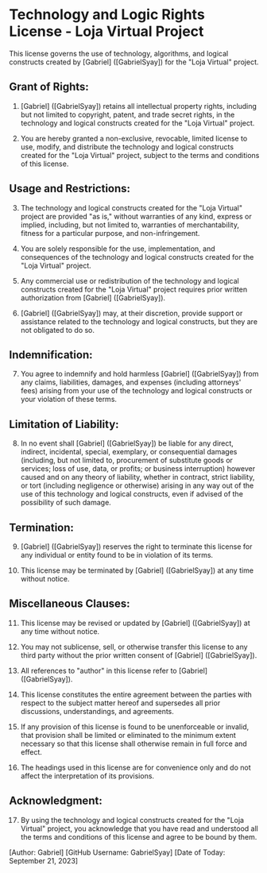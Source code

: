 # Technology and Logic Rights License - Loja Virtual Project

This license governs the use of technology, algorithms, and logical constructs created by [Gabriel] ([GabrielSyay]) for the "Loja Virtual" project.

## Grant of Rights:

1. [Gabriel] ([GabrielSyay]) retains all intellectual property rights, including but not limited to copyright, patent, and trade secret rights, in the technology and logical constructs created for the "Loja Virtual" project.

2. You are hereby granted a non-exclusive, revocable, limited license to use, modify, and distribute the technology and logical constructs created for the "Loja Virtual" project, subject to the terms and conditions of this license.

## Usage and Restrictions:

3. The technology and logical constructs created for the "Loja Virtual" project are provided "as is," without warranties of any kind, express or implied, including, but not limited to, warranties of merchantability, fitness for a particular purpose, and non-infringement.

4. You are solely responsible for the use, implementation, and consequences of the technology and logical constructs created for the "Loja Virtual" project.

5. Any commercial use or redistribution of the technology and logical constructs created for the "Loja Virtual" project requires prior written authorization from [Gabriel] ([GabrielSyay]).

6. [Gabriel] ([GabrielSyay]) may, at their discretion, provide support or assistance related to the technology and logical constructs, but they are not obligated to do so.

## Indemnification:

7. You agree to indemnify and hold harmless [Gabriel] ([GabrielSyay]) from any claims, liabilities, damages, and expenses (including attorneys' fees) arising from your use of the technology and logical constructs or your violation of these terms.

## Limitation of Liability:

8. In no event shall [Gabriel] ([GabrielSyay]) be liable for any direct, indirect, incidental, special, exemplary, or consequential damages (including, but not limited to, procurement of substitute goods or services; loss of use, data, or profits; or business interruption) however caused and on any theory of liability, whether in contract, strict liability, or tort (including negligence or otherwise) arising in any way out of the use of this technology and logical constructs, even if advised of the possibility of such damage.

## Termination:

9. [Gabriel] ([GabrielSyay]) reserves the right to terminate this license for any individual or entity found to be in violation of its terms.

10. This license may be terminated by [Gabriel] ([GabrielSyay]) at any time without notice.

## Miscellaneous Clauses:

11. This license may be revised or updated by [Gabriel] ([GabrielSyay]) at any time without notice.

12. You may not sublicense, sell, or otherwise transfer this license to any third party without the prior written consent of [Gabriel] ([GabrielSyay]).

13. All references to "author" in this license refer to [Gabriel] ([GabrielSyay]).

14. This license constitutes the entire agreement between the parties with respect to the subject matter hereof and supersedes all prior discussions, understandings, and agreements.

15. If any provision of this license is found to be unenforceable or invalid, that provision shall be limited or eliminated to the minimum extent necessary so that this license shall otherwise remain in full force and effect.

16. The headings used in this license are for convenience only and do not affect the interpretation of its provisions.

## Acknowledgment:

17. By using the technology and logical constructs created for the "Loja Virtual" project, you acknowledge that you have read and understood all the terms and conditions of this license and agree to be bound by them.

[Author: Gabriel]
[GitHub Username: GabrielSyay]
[Date of Today: September 21, 2023]
